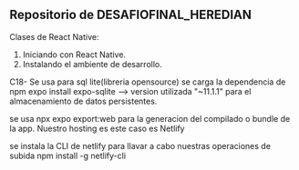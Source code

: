 ## Repositorio de DESAFIOFINAL_HEREDIAN 


Clases de React Native:
1. Iniciando con React Native.
2. Instalando el ambiente de desarrollo.


C18- Se usa para sql lite(libreria opensource) se carga la dependencia de 
        npm expo install expo-sqlite --> version utilizada "~11.1.1"
para el almacenamiento de datos persistentes.

se usa 
        npx expo export:web
para la generacion del compilado o bundle de la app.
Nuestro hosting es este caso es Netlify 

se instala la CLI de netlify para llavar a cabo nuestras operaciones de subida
        npm install -g netlify-cli
